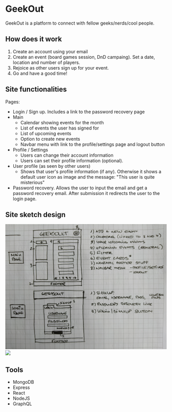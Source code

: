 # GeekOut
GeekOut is a platform to connect with fellow geeks/nerds/cool people. 

## How does it work
1. Create an account using your email
2. Create an event (board games session, DnD campaing). Set a date, location and number of players.
3. Rejoice as other users sign up for your event.
4. Go and have a good time!

## Site functionalities
Pages:
- Login / Sign up. Includes a link to the password recovery page
- Main
  - Calendar showing events for the month
  - List of events the user has signed for
  - List of upcoming events
  - Option to create new events
  - Navbar menu with link to the profile/settings page and logout button
- Profile / Settings
  - Users can change their account information
  - Users can set their profile information (optional).
- User profile (as seen by other users)
  - Shows that user's profile information (if any). Otherwise it shows a default user icon as image and the message: "This user is quite misterious"
- Password recovery. Allows the user to input the email and get a password recovery email. After submission it redirects the user to the login page.

## Site sketch design
<img src="https://github.com/Dan-DH/npProject/blob/master/client/src/static/images/sketch3.jpg?raw=true" width="600"/>
<img src="https://github.com/Dan-DH/npProject/blob/master/client/src/static/images/sketch2.jpg?raw=true" width="600"/>

## Tools
- MongoDB
- Express
- React
- NodeJS
- GraphQL
